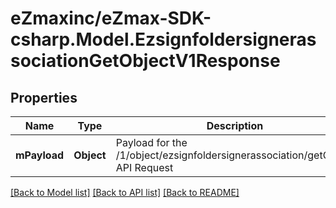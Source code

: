 
# eZmaxinc/eZmax-SDK-csharp.Model.EzsignfoldersignerassociationGetObjectV1Response

## Properties

Name | Type | Description | Notes
------------ | ------------- | ------------- | -------------
**mPayload** | **Object** | Payload for the /1/object/ezsignfoldersignerassociation/getObject API Request | 

[[Back to Model list]](../README.md#documentation-for-models)
[[Back to API list]](../README.md#documentation-for-api-endpoints)
[[Back to README]](../README.md)

